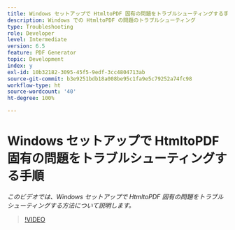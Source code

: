 ```yaml
---
title: Windows セットアップで HtmltoPDF 固有の問題をトラブルシューティングする手順
description: Windows での HtmltoPDF の問題のトラブルシューティング
type: Troubleshooting
role: Developer
level: Intermediate
version: 6.5
feature: PDF Generator
topic: Development
index: y
exl-id: 10b32182-3095-45f5-9edf-3cc4804713ab
source-git-commit: b3e9251bdb18a008be95c1fa9e5c79252a74fc98
workflow-type: ht
source-wordcount: '40'
ht-degree: 100%

---
```


# Windows セットアップで HtmltoPDF 固有の問題をトラブルシューティングする手順

*このビデオでは、Windows セットアップで HtmltoPDF 固有の問題をトラブルシューティングする方法について説明します。*

>[!VIDEO](https://video.tv.adobe.com/v/335545?quality=12&learn=on)
